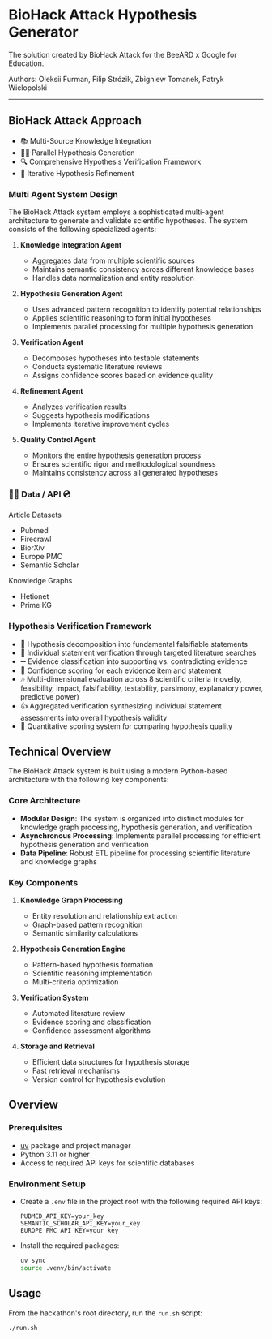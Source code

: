# BioHack Attack Hypothesis Generator

The solution created by BioHack Attack for the BeeARD x Google for Education.

Authors: Oleksii Furman, Filip Strózik, Zbigniew Tomanek, Patryk Wielopolski 

---

## BioHack Attack Approach

- 📚 Multi-Source Knowledge Integration
- 🧞‍♂️ Parallel Hypothesis Generation
- 🔍 Comprehensive Hypothesis Verification Framework
- 🔁 Iterative Hypothesis Refinement

### Multi Agent System Design

The BioHack Attack system employs a sophisticated multi-agent architecture to generate and validate scientific hypotheses. The system consists of the following specialized agents:

1. **Knowledge Integration Agent**
   - Aggregates data from multiple scientific sources
   - Maintains semantic consistency across different knowledge bases
   - Handles data normalization and entity resolution

2. **Hypothesis Generation Agent**
   - Uses advanced pattern recognition to identify potential relationships
   - Applies scientific reasoning to form initial hypotheses
   - Implements parallel processing for multiple hypothesis generation

3. **Verification Agent**
   - Decomposes hypotheses into testable statements
   - Conducts systematic literature reviews
   - Assigns confidence scores based on evidence quality

4. **Refinement Agent**
   - Analyzes verification results
   - Suggests hypothesis modifications
   - Implements iterative improvement cycles

5. **Quality Control Agent**
   - Monitors the entire hypothesis generation process
   - Ensures scientific rigor and methodological soundness
   - Maintains consistency across all generated hypotheses

### 🧑‍💻 Data / API 💿

Article Datasets
- Pubmed
- Firecrawl
- BiorXiv
- Europe PMC
- Semantic Scholar

Knowledge Graphs
- Hetionet
- Prime KG

### Hypothesis Verification Framework

- 💁 Hypothesis decomposition into fundamental falsifiable statements
- 🔎 Individual statement verification through targeted literature searches
- ➖ Evidence classification into supporting vs. contradicting evidence
- 💪 Confidence scoring for each evidence item and statement
- 🎶 Multi-dimensional evaluation across 8 scientific criteria (novelty, feasibility, impact, falsifiability, testability, parsimony, explanatory power, predictive power)
- 👍 Aggregated verification synthesizing individual statement assessments into overall hypothesis validity
- 🤝 Quantitative scoring system for comparing hypothesis quality

## Technical Overview

The BioHack Attack system is built using a modern Python-based architecture with the following key components:

### Core Architecture
- **Modular Design**: The system is organized into distinct modules for knowledge graph processing, hypothesis generation, and verification
- **Asynchronous Processing**: Implements parallel processing for efficient hypothesis generation and verification
- **Data Pipeline**: Robust ETL pipeline for processing scientific literature and knowledge graphs

### Key Components
1. **Knowledge Graph Processing**
   - Entity resolution and relationship extraction
   - Graph-based pattern recognition
   - Semantic similarity calculations

2. **Hypothesis Generation Engine**
   - Pattern-based hypothesis formation
   - Scientific reasoning implementation
   - Multi-criteria optimization

3. **Verification System**
   - Automated literature review
   - Evidence scoring and classification
   - Confidence assessment algorithms

4. **Storage and Retrieval**
   - Efficient data structures for hypothesis storage
   - Fast retrieval mechanisms
   - Version control for hypothesis evolution

## Overview

### Prerequisites

- [uv](https://docs.astral.sh/uv/getting-started/installation/) package and project manager
- Python 3.11 or higher
- Access to required API keys for scientific databases

### Environment Setup

- Create a `.env` file in the project root with the following required API keys:
   ```
   PUBMED_API_KEY=your_key
   SEMANTIC_SCHOLAR_API_KEY=your_key
   EUROPE_PMC_API_KEY=your_key
   ```
- Install the required packages:
   ```bash
   uv sync
   source .venv/bin/activate
   ```

## Usage

From the hackathon's root directory, run the `run.sh` script:

```bash
./run.sh
```
